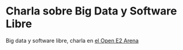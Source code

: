 # Charla sobre Big Data y Software Libre

Big data y software libre, charla en [el Open E2 Arena](http://arena.edu.umh.es/)
